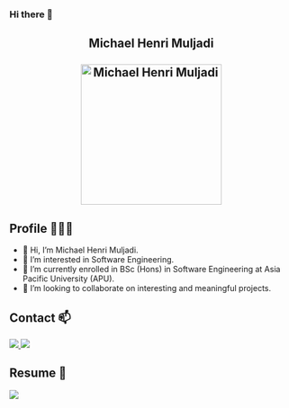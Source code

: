 ### Hi there 👋
<h2 align="center">
    <b>Michael Henri Muljadi</b>
    <br/>
    <br/>
    <img alt="Michael Henri Muljadi" src="https://avatars.githubusercontent.com/u/62604618?s=400&u=1e122f1823f5c0ff36b41b2f3996e4613003f41a&v=4" height="250px"/></img>
</h2>

 


## Profile 🙋🏼‍♂️

 


- 👋 Hi, I’m Michael Henri Muljadi.
- 👀 I’m interested in Software Engineering.
- 🌱 I’m currently enrolled in BSc (Hons) in Software Engineering at Asia Pacific University (APU).
- 💞️ I’m looking to collaborate on interesting and meaningful projects.

 


## Contact 📫
<p>
    <a href="michaelhenry0704@gmail.com">
        <img src="https://img.shields.io/badge/Gmail-%23D14836.svg?&style=plastic&logo=gmail&logoColor=white">
    </a>
    <a href="https://www.linkedin.com/in/michael-henri-muljadi-008744149/">
        <img src="https://img.shields.io/badge/LinkedIn-%230077B5.svg?&style=plastic&logo=linkedin&logoColor=white">
    </a>   
</p>

 


## Resume 📄
<p>
    <a href="https://docs.google.com/document/d/1gV7vtFU0KHalcYotq-U88vKehmVmPRtkK2yHLn0kX_U/edit?usp=sharing">
        <img src="https://img.shields.io/badge/Google%20Drive-4285F4?style=plastic&logo=googledrive&logoColor=white">
    </a>
</p>

 


<!---
Ang-dot/Ang-dot is a ✨ special ✨ repository because its `README.md` (this file) appears on your GitHub profile.
You can click the Preview link to take a look at your changes.
--->
<!--
**MiXouT/MiXouT** is a ✨ _special_ ✨ repository because its `README.md` (this file) appears on your GitHub profile.

Here are some ideas to get you started:

- 🔭 I’m currently working on ...
- 🌱 I’m currently learning ...
- 👯 I’m looking to collaborate on ...
- 🤔 I’m looking for help with ...
- 💬 Ask me about ...
- 📫 How to reach me: ...
- 😄 Pronouns: ...
- ⚡ Fun fact: ...
-->
